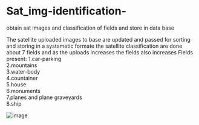# Sat_img-identification-
obtain sat images and classification of fields and store in data base

The satellite uploaded images to base are updated and passed for sorting and storing in a systametic formate
the satellite classification are done about 7 fields and as the uploads increases the fields also increases
Fields present:
1.car-parking <br />
2.mountains <br />
3.water-body<br />
4.countainer <br />
5.house<br />
6.monuments<br />
7.planes and plane graveyards<br />
8.ship<br />


![image](https://user-images.githubusercontent.com/77600063/161415085-48914591-4317-4605-b418-d22f00184915.png)
